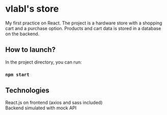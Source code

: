 # vlabl's store
My first practice on React. The project is a hardware store with a shopping cart and a purchase option. Products and cart data is stored in a database on the backend.

## How to launch?
In the project directory, you can run:
### `npm start`

## Technologies
React.js on frontend (axios and sass included)
<br>
Backend simulated with mock API